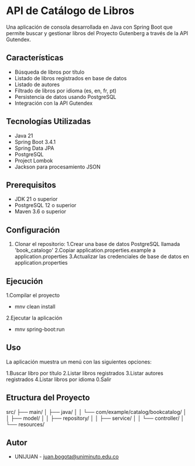 # API de Catálogo de Libros

Una aplicación de consola desarrollada en Java con Spring Boot que permite buscar y gestionar libros del Proyecto Gutenberg a través de la API Gutendex.

## Características

- Búsqueda de libros por título
- Listado de libros registrados en base de datos
- Listado de autores
- Filtrado de libros por idioma (es, en, fr, pt)
- Persistencia de datos usando PostgreSQL
- Integración con la API Gutendex

## Tecnologías Utilizadas

- Java 21
- Spring Boot 3.4.1
- Spring Data JPA
- PostgreSQL
- Project Lombok
- Jackson para procesamiento JSON

## Prerequisitos

- JDK 21 o superior
- PostgreSQL 12 o superior
- Maven 3.6 o superior

## Configuración

1. Clonar el repositorio:
1.Crear una base de datos PostgreSQL llamada 'book_catalogo'
2.Copiar application.properties.example a application.properties
3.Actualizar las credenciales de base de datos en application.properties

## Ejecución

1.Compilar el proyecto
- mnv clean install

2.Ejecutar la aplicación
- mnv spring-boot:run

## Uso
La aplicación muestra un menú con las siguientes opciones:

1.Buscar libro por título
2.Listar libros registrados
3.Listar autores registrados
4.Listar libros por idioma
0.Salir

## Etructura del Proyecto

src/
├── main/
│   ├── java/
│   │   └── com/example/catalog/bookcatalog/
│   │       ├── model/
│   │       ├── repository/
│   │       ├── service/
│   │       └── controller/
│   └── resources/

## Autor
- UNIJUAN - juan.bogota@uniminuto.edu.co

